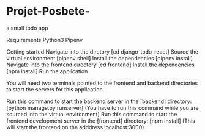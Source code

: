 # Projet-Posbete-
a small todo app 

Requirements
Python3
Pipenv

Getting started
Navigate into the diretory [cd django-todo-react]
Source the virtual environment [pipenv shell]
Install the dependencies [pipenv install]
Navigate into the frontend directory [cd frontend]
Install the dependencies [npm install]
Run the application

You will need two terminals pointed to the frontend and backend directories to start the servers for this application.

Run this command to start the backend server in the [backend] directory: [python manage.py runserver] (You have to run this command while you are sourced into the virtual environment)
Run this command to start the frontend development server in the [frontend] directory: [npm install] (This will start the frontend on the adddress localhost:3000)
